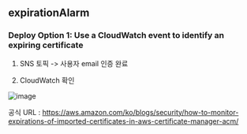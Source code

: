 ## expirationAlarm

### Deploy Option 1: Use a CloudWatch event to identify an expiring certificate


1. SNS 토픽 -> 사용자 email 인증 완료

2. CloudWatch 확인

![image](https://user-images.githubusercontent.com/38831314/139015098-b5ee0616-57f7-4dec-b734-ed4a73501b7d.png)


공식 URL : https://aws.amazon.com/ko/blogs/security/how-to-monitor-expirations-of-imported-certificates-in-aws-certificate-manager-acm/
